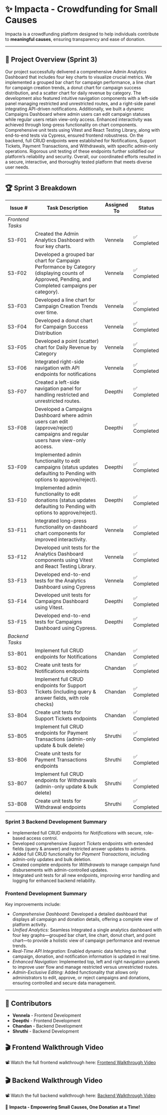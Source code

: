# ✨ Impacta - Crowdfunding for Small Causes
Impacta is a crowdfunding platform designed to help individuals contribute to **meaningful causes**, ensuring transparency and ease of donation.

---

## 🚀 Project Overview (Sprint 3)

Our project successfully delivered a comprehensive Admin Analytics Dashboard that includes four key charts to visualize crucial metrics. We implemented a grouped bar chart for campaign performance, a line chart for campaign creation trends, a donut chart for campaign success distribution, and a scatter chart for daily revenue by category. The development also featured intuitive navigation components with a left-side panel managing restricted and unrestricted routes, and a right-side panel integrating API-driven notifications. Additionally, we built a dynamic Campaigns Dashboard where admin users can edit campaign statuses while regular users retain view-only access. Enhanced interactivity was achieved through long-press functionality on chart components. Comprehensive unit tests using Vitest and React Testing Library, along with end-to-end tests via Cypress, ensured frontend robustness. On the backend, full CRUD endpoints were established for Notifications, Support Tickets, Payment Transactions, and Withdrawals, with specific admin-only operations. Rigorous unit testing of these endpoints further solidified our platform’s reliability and security. Overall, our coordinated efforts resulted in a secure, interactive, and thoroughly tested platform that meets diverse user needs.
 
 ---
 
 
 ## 🏆 Sprint 3 Breakdown
 
 | Issue # | Task Description                                                                                                  | Assigned To         | Status        |
 |---------|-------------------------------------------------------------------------------------------------------------------|---------------------|---------------|
 | *Frontend Tasks* |                                                                                                  |                     |               |
 | S3-F01  | Created the Admin Analytics Dashboard with four key charts.                                             | Vennela             | ✅ Completed  |
| S3-F02  | Developed a grouped bar chart for Campaign Performance by Category (displaying counts of Approved, Pending, and Completed campaigns per category).                            | Vennela             | ✅ Completed  |
| S3-F03  | Developed a line chart for Campaign Creation Trends over time.                                                    | Vennela             | ✅ Completed  |
| S3-F04  | Developed a donut chart for Campaign Success Distribution                                                       | Vennela             | ✅ Completed  |
| S3-F05  | Developed a point (scatter) chart for Daily Revenue by Category                               | Vennela             | ✅ Completed  |
| S3-F06  | Integrated right-side navigation with API endpoints for notifications                                                                   | Vennela             | ✅ Completed  |
| S3-F07  | Created a left-side navigation panel for handling restricted and unrestricted routes.                                         | Deepthi             | ✅ Completed  |
| S3-F08  | Developed a Campaigns Dashboard where admin users can edit (approve/reject) campaigns and regular users have view-only access.                               | Deepthi             | ✅ Completed  |
| S3-F09  | Implemented admin functionality to edit campaigns (status updates defaulting to Pending with options to approve/reject). | Deepthi             | ✅ Completed  |
| S3-F10  | Implemented admin functionality to edit donations (status updates defaulting to Pending with options to approve/reject).                    | Deepthi             | ✅ Completed  |
| S3-F11  | Integrated long-press functionality on dashboard chart components for improved interactivity.                                          | Vennela             | ✅ Completed  |
| S3-F12  | Developed unit tests for the Analytics Dashboard components using Vitest and React Testing Library.                                                                             | Vennela             | ✅ Completed  |
| S3-F13  | Developed end-to-end tests for the Analytics Dashboard using Cypress                                                                      | Vennela             | ✅ Completed  |
| S3-F14  | Developed unit tests for Campaigns Dashboard using Vitest. | Deepthi | ✅ Completed  |
| S3-F15  | Developed end-to-end tests for Campaigns Dashboard using Cypress. | Deepthi | ✅ Completed  |
 | *Backend Tasks*  |                                                                                                  |                     |               |
 | S3-B01      | Implement full CRUD endpoints for Notifications                                                            | Chandan         | ✅ Completed  |
| S3-B02      | Create unit tests for Notifications endpoints                                                              | Chandan         | ✅ Completed  |
| S3-B03      | Implement full CRUD endpoints for Support Tickets (including query & answer fields, with role checks)       | Chandan         | ✅ Completed  |
| S3-B04      | Create unit tests for Support Tickets endpoints                                                            | Chandan         | ✅ Completed  |
| S3-B05      | Implement full CRUD endpoints for Payment Transactions (admin-only update & bulk delete)                     | Shruthi         | ✅ Completed  |
| S3-B06      | Create unit tests for Payment Transactions endpoints                                                       | Shruthi         | ✅ Completed  |
| S3-B07      | Implement full CRUD endpoints for Withdrawals (admin-only update & bulk delete)                             | Shruthi         | ✅ Completed  |
| S3-B08      | Create unit tests for Withdrawal endpoints                                                                 | Shruthi         | ✅ Completed  |
 
 
### Sprint 3 Backend Development Summary

- Implemented full CRUD endpoints for *Notifications* with secure, role-based access control.
- Developed comprehensive *Support Tickets* endpoints with extended fields (query & answer) and restricted answer updates to admins.
- Added full CRUD functionality for *Payment Transactions*, including admin-only updates and bulk deletion.
- Created complete endpoints for *Withdrawals* to manage campaign fund disbursements with admin-controlled updates.
- Integrated unit tests for all new endpoints, improving error handling and logging for enhanced backend reliability.
 
 
 ### Frontend Development Summary
 
 Key improvements include:
 
 - *Comprehensive Dashboard:* Developed a detailed dashboard that displays all campaign and donation details, offering a complete view of platform activity.
 - *Unified Analytics:* Seamless Integrated a single analytics dashboard with four key graphs—grouped bar chart, line chart, donut chart, and point chart—to provide a holistic view of campaign performance and revenue trends.
 - *Real-Time API Integration:* Enabled dynamic data fetching so that campaign, donation, and notification information is updated in real time.
 - *Enhanced Navigation:* Implemented  top, left and right navigation panels to improve user flow and manage restricted versus unrestricted routes.
 - *Admin-Exclusive Editing:* Added functionality that allows only administrators to edit, approve, or reject campaigns and donations, ensuring controlled and secure data management.
 
 
 ---

 ## 👥 Contributors

- **Vennela** - Frontend Development
- **Deepthi** - Frontend Development
- **Chandan** - Backend Development
- **Shruthi** - Backend Development

## 🎬 Frontend Walkthrough Video
📽️ Watch the full frontend walkthrough here: [Frontend Walkthrough Video](https://youtu.be/Rl5WHgtAUi4)

## 🎬 Backend Walkthrough Video
📽️ Watch the full backend walkthrough here: [Backend Walkthrough Video](https://youtu.be/2x5W0A-6G3E)


🚀 **Impacta - Empowering Small Causes, One Donation at a Time!**

